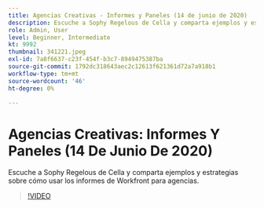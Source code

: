 ```yaml
---
title: Agencias Creativas - Informes y Paneles (14 de junio de 2020)
description: Escuche a Sophy Regelous de Cella y comparta ejemplos y estrategias sobre cómo usar los informes de Workfront para agencias.
role: Admin, User
level: Beginner, Intermediate
kt: 9992
thumbnail: 341221.jpeg
exl-id: 7a8f6637-c23f-454f-b3c7-8949475387ba
source-git-commit: 1792dc318643aec2c12613f621361d72a7a918b1
workflow-type: tm+mt
source-wordcount: '46'
ht-degree: 0%

---
```


# Agencias Creativas: Informes Y Paneles (14 De Junio De 2020)

Escuche a Sophy Regelous de Cella y comparta ejemplos y estrategias sobre cómo usar los informes de Workfront para agencias.

>[!VIDEO](https://video.tv.adobe.com/v/341221/?quality=12&learn=on)
